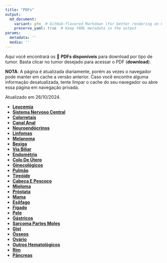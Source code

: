 ```yaml
---
title: "PDFs"
output: 
  md_document:
    variant: gfm  # GitHub-flavored Markdown (for better rendering on GitHub)
    preserve_yaml: true  # Keep YAML metadata in the output
params:
  metadata: ''
  media: ''
---
```


Aqui você encontrará os 📝 **PDFs disponíveis** para download por tipo
de tumor. Basta clicar no tumor desejado para acessar o PDF
(**download**).

**NOTA**: A página é atualizada diariamente, porém as vezes o navegador
pode manter em cache a versão anterior. Caso você encontre alguma
informação desatualizada, tente limpar o cache do seu navegador ou abre
essa página em navegação privada.

Atualizado em 26/10/2024.

- [**Leucemia**](https://coeoralmeds-e768.restdb.io/media/671c9b90f63b80480003e713?download=true)
- [**Sistema Nervoso
  Central**](https://coeoralmeds-e768.restdb.io/media/671c9b92f63b80480003e716?download=true)
- [**Colorretais**](https://coeoralmeds-e768.restdb.io/media/671c9b95f63b80480003e71c?download=true)
- [**Canal
  Anal**](https://coeoralmeds-e768.restdb.io/media/671c9b96f63b80480003e71e?download=true)
- [**Neuroendócrinos**](https://coeoralmeds-e768.restdb.io/media/671c9b97f63b80480003e720?download=true)
- [**Linfomas**](https://coeoralmeds-e768.restdb.io/media/671c9b98f63b80480003e722?download=true)
- [**Melanoma**](https://coeoralmeds-e768.restdb.io/media/671c9b9af63b80480003e724?download=true)
- [**Bexiga**](https://coeoralmeds-e768.restdb.io/media/671c9b9bf63b80480003e726?download=true)
- [**Via
  Biliar**](https://coeoralmeds-e768.restdb.io/media/671c9b9cf63b80480003e728?download=true)
- [**Endométrio**](https://coeoralmeds-e768.restdb.io/media/671c9b9df63b80480003e72a?download=true)
- [**Colo De
  Útero**](https://coeoralmeds-e768.restdb.io/media/671c9b9ff63b80480003e72c?download=true)
- [**Ginecológicos**](https://coeoralmeds-e768.restdb.io/media/671c9ba0f63b80480003e72e?download=true)
- [**Pulmão**](https://coeoralmeds-e768.restdb.io/media/671c9ba1f63b80480003e730?download=true)
- [**Tireóide**](https://coeoralmeds-e768.restdb.io/media/671c9ba4f63b80480003e734?download=true)
- [**Cabeça E
  Pescoço**](https://coeoralmeds-e768.restdb.io/media/671c9ba5f63b80480003e736?download=true)
- [**Mieloma**](https://coeoralmeds-e768.restdb.io/media/671c9ba6f63b80480003e738?download=true)
- [**Próstata**](https://coeoralmeds-e768.restdb.io/media/671c9ba8f63b80480003e73a?download=true)
- [**Mama**](https://coeoralmeds-e768.restdb.io/media/671c9baaf63b80480003e73e?download=true)
- [**Esôfago**](https://coeoralmeds-e768.restdb.io/media/671c9bacf63b80480003e740?download=true)
- [**Fígado**](https://coeoralmeds-e768.restdb.io/media/671c9badf63b80480003e742?download=true)
- [**Pele**](https://coeoralmeds-e768.restdb.io/media/671c9baef63b80480003e744?download=true)
- [**Gástricos**](https://coeoralmeds-e768.restdb.io/media/671c9baff63b80480003e746?download=true)
- [**Sarcoma Partes
  Moles**](https://coeoralmeds-e768.restdb.io/media/671c9bb0f63b80480003e747?download=true)
- [**Gist**](https://coeoralmeds-e768.restdb.io/media/671c9bb2f63b80480003e74a?download=true)
- [**Ósseos**](https://coeoralmeds-e768.restdb.io/media/671c9bb3f63b80480003e74b?download=true)
- [**Ovário**](https://coeoralmeds-e768.restdb.io/media/671c9bb5f63b80480003e74e?download=true)
- [**Outros
  Hematológicos**](https://coeoralmeds-e768.restdb.io/media/671c9bb6f63b80480003e750?download=true)
- [**Rim**](https://coeoralmeds-e768.restdb.io/media/671c9bb7f63b80480003e752?download=true)
- [**Pâncreas**](https://coeoralmeds-e768.restdb.io/media/671c9bb8f63b80480003e754?download=true)
